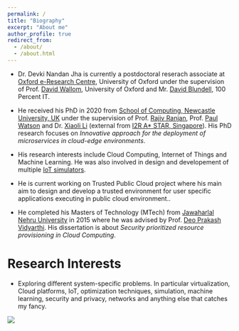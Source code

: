 ```yaml
---
permalink: /
title: "Biography"
excerpt: "About me"
author_profile: true
redirect_from: 
  - /about/
  - /about.html
---
```


<!--<p align="center">
  <img src="https://lantaoyu.github.io/files/lantaoyu_img.jpg?raw=true" alt="Photo" style="width: 450px;"/> 
</p>-->

* Dr. Devki Nandan Jha is currently a postdoctoral reserach associate at [Oxford e-Research Centre](https://www.oerc.ox.ac.uk/), University of Oxford under the supervision of Prof. [David Wallom](https://eng.ox.ac.uk/people/david-wallom/), University of Oxford and Mr. [David Blundell](https://www.linkedin.com/in/david-blundell-2b07b915/?originalSubdomain=uk), 100 Percent IT.

* He received his PhD in 2020 from [School of Computing, Newcastle University, UK](https://www.ncl.ac.uk/computing/) under the supervision of Prof. [Rajiv Ranjan](https://rajivranjan.net/), Prof. [Paul Watson](https://www.ncl.ac.uk/computing/people/profile/paulwatson.html#background) and Dr. [Xiaoli Li](https://www.ntu.edu.sg/home/xlli/) (external from [I2R A* STAR, Singapore](https://www.a-star.edu.sg/i2r)). His PhD research focuses on <i>Innovative approach for the deployment of microservices in cloud-edge environments</i>.

* His research interests include Cloud Computing, Internet of Things and Machine Learning. He was also involved in design and developement of multiple [IoT simulators](https://rajivranjan.net/iotsim/iotsim-release/). 

* He is current working on Trusted Public Cloud project where his main aim to design and develop a trusted environment for user specific applications executing in public cloud environment..

<!--I graduated from [Bhagalpur College of Engineering, Bhagalpur]() in 2012 and -->
* He completed his Masters of Technology (MTech) from [Jawaharlal Nehru University](https://www.jnu.ac.in/scss) in 2015 where he was advised by Prof. [Deo Prakash Vidyarthi](https://www.jnu.ac.in/content/dpv). His dissertation is about <i>Security prioritized resource provisioning in Cloud Computing</i>.

<!--This is the front page of a website that is powered by the [academicpages template](https://github.com/academicpages/academicpages.github.io) and hosted on GitHub pages. [GitHub pages](https://pages.github.com) is a free service in which websites are built and hosted from code and data stored in a GitHub repository, automatically updating when a new commit is made to the respository. This template was forked from the [Minimal Mistakes Jekyll Theme](https://mmistakes.github.io/minimal-mistakes/) created by Michael Rose, and then extended to support the kinds of content that academics have: publications, talks, teaching, a portfolio, blog posts, and a dynamically-generated CV. You can fork [this repository](https://github.com/academicpages/academicpages.github.io) right now, modify the configuration and markdown files, add your own PDFs and other content, and have your own site for free, with no ads! An older version of this template powers my own personal website at [stuartgeiger.com](http://stuartgeiger.com), which uses [this Github repository](https://github.com/staeiou/staeiou.github.io).-->

Research Interests
======
* Exploring different system-specific problems. In particular virtualization, Cloud platforms, IoT, optimization techniques, simulation, machine learning, security and privacy, networks and anything else that catches my fancy.


<!--Searching for a Post-doctoral/ Research Scientist position to start from Fall 2020.
======

Recent News
======
* One paper accepted to IEEE Transactions on Industrial Informatics.-->


<!--<a href="https://info.flagcounter.com/NQCC"><img src="https://s11.flagcounter.com/count2/NQCC/bg_FFFFFF/txt_000000/border_CCCCCC/columns_2/maxflags_10/viewers_0/labels_0/pageviews_0/flags_0/percent_0/" alt="Flag Counter" border="0"></a>

<script type="text/javascript" id="clstr_globe" src="//cdn.clustrmaps.com/globe.js?d=fxVKlaag_0GMQmwS-R1J5KLx6WmtpW0Js1rCUnpqXs0"></script> -->

<a href="https://clustrmaps.com/site/1b37p"  title="Visit tracker"><img src="//www.clustrmaps.com/map_v2.png?d=fxVKlaag_0GMQmwS-R1J5KLx6WmtpW0Js1rCUnpqXs0&cl=ffffff" /></a>





